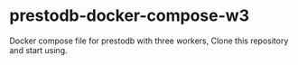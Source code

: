 # prestodb-docker-compose-w3
Docker compose file for prestodb with three workers, 
Clone this repository and start using.
